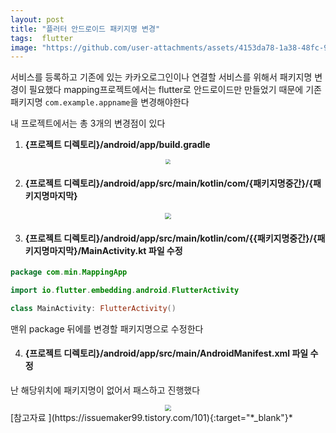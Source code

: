 ```yaml
---
layout: post
title: "플러터 안드로이드 패키지명 변경"
tags:  flutter
image: "https://github.com/user-attachments/assets/4153da78-1a38-48fc-9756-28fee3db63df"
---
```


서비스를 등록하고 기존에 있는 카카오로그인이나 연결할 서비스를 위해서 패키지명 변경이 필요했다 mapping프로젝트에서는 flutter로 안드로이드만 만들었기 때문에 기존 패키지명 `com.example.appname`을 변경해야한다

내 프로젝트에서는 총 3개의 변경점이 있다 

1. **{프로젝트 디렉토리}/android/app/build.gradle**

<center>
<img src="https://github.com/user-attachments/assets/4153da78-1a38-48fc-9756-28fee3db63df" style="zoom:50%;">
</center>

2. #### {프로젝트 디렉토리}/android/app/src/main/kotlin/com/{패키지명중간}/{패키지명마지막}

<center>
<img src="https://github.com/user-attachments/assets/a993397e-efc2-489b-94b3-40006ef36752" style="zoom:60%;">
</center>

3. #### {프로젝트 디렉토리}/android/app/src/main/kotlin/com/{{패키지명중간}/{패키지명마지막}/MainActivity.kt 파일 수정 

``` kt
package com.min.MappingApp

import io.flutter.embedding.android.FlutterActivity

class MainActivity: FlutterActivity()
```

맨위 package 뒤에를 변경할 패키지명으로 수정한다

4. ####  {프로젝트 디렉토리}/android/app/src/main/AndroidManifest.xml 파일 수정

난 해당위치에 패키지명이 없어서 패스하고 진행했다

<center>
<img src="https://github.com/user-attachments/assets/c1e3aa2e-730d-4089-817a-728aa2708af0" style="zoom:60%;">
</center>
[참고자료 ](https://issuemaker99.tistory.com/101){:target="*_blank"}*

